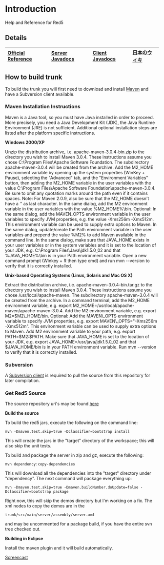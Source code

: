 # Introduction #

Help and Reference for Red5

## Details ##

| [Official Reference](http://red5.googlecode.com/svn/doc/trunk/reference/html/index.html) | [Server Javadocs](http://red5.googlecode.com/svn/doc/tags/1_0/api/index.html) | [Client Javadocs](http://red5.googlecode.com/svn/doc/tags/1_0/api-client/index.html) | [日本のウィキ](http://oss.infoscience.co.jp/red5/trac.red5.org/index.html) |
|:-----------------------------------------------------------------------------------------|:------------------------------------------------------------------------------|:-------------------------------------------------------------------------------------|:---------------------------------------------------------------------------------|

## How to build trunk ##

To build the trunk you will first need to download and install [Maven](http://maven.apache.org/download.cgi) and have a Subversion client available.

### Maven Installation Instructions ###

Maven is a Java tool, so you must have Java installed in order to proceed. More precisely, you need a Java Development Kit (JDK), the Java Runtime Environment (JRE) is not sufficient. Additional optional installation steps are listed after the platform specific instructions.

**Windows 2000/XP**

Unzip the distribution archive, i.e. apache-maven-3.0.4-bin.zip to the directory you wish to install Maven 3.0.4. These instructions assume you chose C:\Program Files\Apache Software Foundation. The subdirectory apache-maven-3.0.4 will be created from the archive.
Add the M2\_HOME environment variable by opening up the system properties (WinKey + Pause), selecting the "Advanced" tab, and the "Environment Variables" button, then adding the M2\_HOME variable in the user variables with the value C:\Program Files\Apache Software Foundation\apache-maven-3.0.4. Be sure to omit any quotation marks around the path even if it contains spaces. Note: For Maven   2.0.9, also be sure that the M2\_HOME doesn't have a '\' as last character.
In the same dialog, add the M2 environment variable in the user variables with the value %M2\_HOME%\bin.
Optional: In the same dialog, add the MAVEN\_OPTS environment variable in the user variables to specify JVM properties, e.g. the value -Xms256m -Xmx512m. This environment variable can be used to supply extra options to Maven.
In the same dialog, update/create the Path environment variable in the user variables and prepend the value %M2% to add Maven available in the command line.
In the same dialog, make sure that JAVA\_HOME exists in your user variables or in the system variables and it is set to the location of your JDK, e.g. C:\Program Files\Java\jdk1.5.0\_02 and that %JAVA\_HOME%\bin is in your Path environment variable.
Open a new command prompt (Winkey + R then type cmd) and run mvn --version to verify that it is correctly installed.

**Unix-based Operating Systems (Linux, Solaris and Mac OS X)**

Extract the distribution archive, i.e. apache-maven-3.0.4-bin.tar.gz to the directory you wish to install Maven 3.0.4. These instructions assume you chose /usr/local/apache-maven. The subdirectory apache-maven-3.0.4 will be created from the archive.
In a command terminal, add the M2\_HOME environment variable, e.g. export M2\_HOME=/usr/local/apache-maven/apache-maven-3.0.4.
Add the M2 environment variable, e.g. export M2=$M2\_HOME/bin.
Optional: Add the MAVEN\_OPTS environment variable to specify JVM properties, e.g. export MAVEN\_OPTS="-Xms256m -Xmx512m". This environment variable can be used to supply extra options to Maven.
Add M2 environment variable to your path, e.g. export PATH=$M2:$PATH.
Make sure that JAVA\_HOME is set to the location of your JDK, e.g. export JAVA\_HOME=/usr/java/jdk1.5.0\_02 and that $JAVA\_HOME/bin is in your PATH environment variable.
Run mvn --version to verify that it is correctly installed.

### Subversion ###

A [Subversion client](http://en.wikipedia.org/wiki/Comparison_of_Subversion_clients) is required to pull the source from this repository for later compilation.

### Get Red5 Source ###

The source repository uri's may be found [here](https://code.google.com/p/red5/source/checkout)

**Build the source**

To build the red5 jars, execute the following on the command line:
```
mvn -Dmaven.test.skip=true -Dclassifier=bootstrap install
```
This will create the jars in the "target" directory of the workspace; this will also skip the unit tests.

To build and package the server in zip and gz, execute the following:
```
mvn dependency:copy-dependencies
```
This will download all the dependencies into the "target" directory under "dependency". The next command will package everything up:
```
mvn -Dmaven.test.skip=true -Dmaven.buildNumber.doUpdate=false -Dclassifier=bootstrap package
```
Right now, this will skip the demos directory but I'm working on a fix. The xml nodes to copy the demos are in the
```
trunk/src/main/server/assembly/server.xml
```
and may be uncommented for a package build, if you have the entire svn tree checked out.

**Building in Eclipse**

Install the maven plugin and it will build automatically.

[Screencast](http://screencast.com/t/2sgjMevf9)